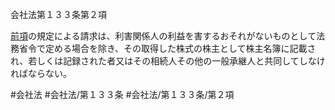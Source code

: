 会社法第１３３条第２項

[前項](会社法＿＿＿＿第１３３条第１項)の規定による請求は、利害関係人の利益を害するおそれがないものとして法務省令で定める場合を除き、その取得した株式の株主として株主名簿に記載され、若しくは記録された者又はその相続人その他の一般承継人と共同してしなければならない。

#会社法
#会社法/第１３３条
#会社法/第１３３条/第２項
